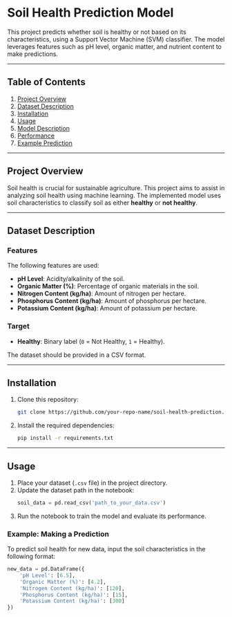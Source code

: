 # Soil Health Prediction Model

This project predicts whether soil is healthy or not based on its characteristics, using a Support Vector Machine (SVM) classifier. The model leverages features such as pH level, organic matter, and nutrient content to make predictions.

---

## Table of Contents
1. [Project Overview](#project-overview)
2. [Dataset Description](#dataset-description)
3. [Installation](#installation)
4. [Usage](#usage)
5. [Model Description](#model-description)
6. [Performance](#performance)
7. [Example Prediction](#example-prediction)

---

## Project Overview

Soil health is crucial for sustainable agriculture. This project aims to assist in analyzing soil health using machine learning. The implemented model uses soil characteristics to classify soil as either **healthy** or **not healthy**.

---

## Dataset Description

### Features
The following features are used:
- **pH Level**: Acidity/alkalinity of the soil.
- **Organic Matter (%)**: Percentage of organic materials in the soil.
- **Nitrogen Content (kg/ha)**: Amount of nitrogen per hectare.
- **Phosphorus Content (kg/ha)**: Amount of phosphorus per hectare.
- **Potassium Content (kg/ha)**: Amount of potassium per hectare.

### Target
- **Healthy**: Binary label (`0` = Not Healthy, `1` = Healthy).

The dataset should be provided in a CSV format.

---

## Installation

1. Clone this repository:
    ```bash
    git clone https://github.com/your-repo-name/soil-health-prediction.git
    ```
2. Install the required dependencies:
    ```bash
    pip install -r requirements.txt
    ```

---

## Usage

1. Place your dataset (`.csv` file) in the project directory.
2. Update the dataset path in the notebook:
    ```python
    soil_data = pd.read_csv('path_to_your_data.csv')
    ```
3. Run the notebook to train the model and evaluate its performance.

### Example: Making a Prediction
To predict soil health for new data, input the soil characteristics in the following format:
```python
new_data = pd.DataFrame({
    'pH Level': [6.5], 
    'Organic Matter (%)': [4.2],
    'Nitrogen Content (kg/ha)': [120],
    'Phosphorus Content (kg/ha)': [15],
    'Potassium Content (kg/ha)': [300]
})
